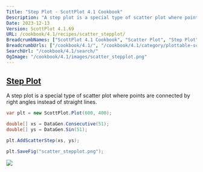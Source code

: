 ```yaml
---
Title: "Step Plot - ScottPlot 4.1 Cookbook"
Description: "A step plot is a special type of scatter plot where points are connected by right angles instead of straight lines."
Date: 2023-12-13
Version: ScottPlot 4.1.69
URL: /cookbook/4.1/recipes/scatter_stepplot/
BreadcrumbNames: ["ScottPlot 4.1 Cookbook", "Scatter Plot", "Step Plot"]
BreadcrumbUrls: ["/cookbook/4.1/", "/cookbook/4.1/category/plottable-scatter-plot", "/cookbook/4.1/recipes/scatter_stepplot/"]
SearchUrl: "/cookbook/4.1/search/"
OgImage: "/cookbook/4.1/images/scatter_stepplot.png"
---
```


<h2><a id='step-plot' href='/cookbook/4.1/recipes/scatter_stepplot/'>Step Plot</a></h2>

A step plot is a special type of scatter plot where points are connected by right angles instead of straight lines.

```cs
var plt = new ScottPlot.Plot(600, 400);

double[] xs = DataGen.Consecutive(51);
double[] ys = DataGen.Sin(51);

plt.AddScatterStep(xs, ys);

plt.SaveFig("scatter_stepplot.png");
```

<img src='../../images/scatter_stepplot.png' class='d-block mx-auto my-5' />


